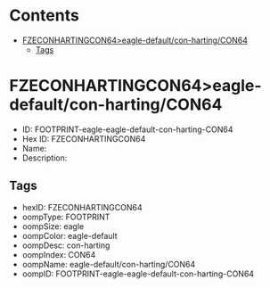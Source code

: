 



Contents
========

* [FZECONHARTINGCON64>eagle-default/con-harting/CON64](#fzeconhartingcon64eagle-defaultcon-hartingcon64)
	* [Tags](#tags)

# FZECONHARTINGCON64>eagle-default/con-harting/CON64

- ID: FOOTPRINT-eagle-eagle-default-con-harting-CON64
- Hex ID: FZECONHARTINGCON64
- Name: 
- Description: 

## Tags

- hexID: FZECONHARTINGCON64
- oompType: FOOTPRINT
- oompSize: eagle
- oompColor: eagle-default
- oompDesc: con-harting
- oompIndex: CON64
- oompName: eagle-default/con-harting/CON64
- oompID: FOOTPRINT-eagle-eagle-default-con-harting-CON64
